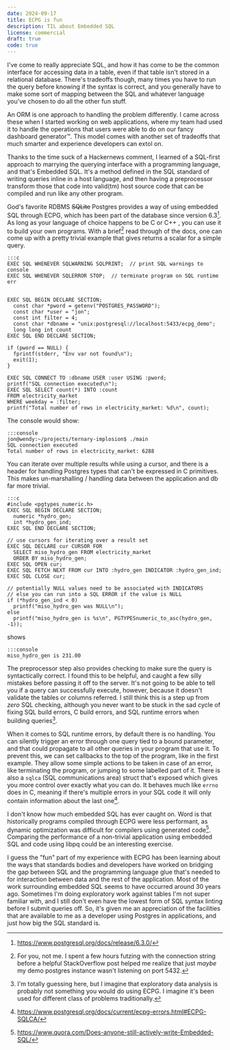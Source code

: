 ```yaml
---
date: 2024-09-17
title: ECPG is fun
description: TIL about Embedded SQL 
license: commercial
draft: true
code: true
---
```


I've come to really appreciate SQL, and how it has come to be the common interface for accessing data in a table, even if that table isn't stored in a relational database. There's tradeoffs though, many times you have to run the query before knowing if the syntax is correct, and you generally have to make some sort of mapping between the SQL and whatever language you've chosen to do all the other fun stuff.

An ORM is one approach to handling the problem differently. I came across these when I started working on web applications, where my team had used it to handle the operations that users were able to do on our fancy dashboard generator&trade;. This model comes with another set of tradeoffs that much smarter and experience developers can extol on.

Thanks to the time suck of a Hackernews comment, I learned of a SQL-first approach to marrying the querying interface with a programming language, and that's Embedded SQL. It's a method defined in the SQL standard of writing queries inline in a host language, and then having a preprocessor transform those that code into valid(tm) host source code that can be compiled and run like any other program.

God's favorite RDBMS <strike>SQLite</strike> Postgres provides a way of using embedded SQL through ECPG, which has been part of the database since version 6.3[^1]. As long as your language of choice happens to be C or C++ , you can use it to build your own programs. With a brief[^2] read through of the docs, one can come up with a pretty trivial example that gives returns a scalar for a simple query.

    :::c
    EXEC SQL WHENEVER SQLWARNING SQLPRINT;  // print SQL warnings to console 
    EXEC SQL WHENEVER SQLERROR STOP;  // terminate program on SQL runtime err


    EXEC SQL BEGIN DECLARE SECTION;
      const char *pword = getenv("POSTGRES_PASSWORD");
      const char *user = "jon";
      const int filter = 4;
      const char *dbname = "unix:postgresql://localhost:5433/ecpg_demo";
      long long int count
    EXEC SQL END DECLARE SECTION;  

    if (pword == NULL) {
      fprintf(stderr, "Env var not found\n");
      exit(1);
    }

    EXEC SQL CONNECT TO :dbname USER :user USING :pword;  
    printf("SQL connection executed\n");  
    EXEC SQL SELECT count(*) INTO :count  
    FROM electricity_market  
    WHERE weekday = :filter;  
    printf("Total number of rows in electricity_market: %d\n", count);  

The console would show:

    :::console
    jon@wendy:~/projects/ternary-implosion$ ./main 
    SQL connection executed
    Total number of rows in electricity_market: 6288

You can iterate over multiple results while using a cursor, and there is a header for handling Postgres types that can't be expressed in C primitives. This makes un-marshalling / handling data between the application and db far more trivial.

    :::c
    #include <pgtypes_numeric.h>
    EXEC SQL BEGIN DECLARE SECTION;
      numeric *hydro_gen;
      int *hydro_gen_ind;
    EXEC SQL END DECLARE SECTION;

    // use cursors for iterating over a result set
    EXEC SQL DECLARE cur CURSOR FOR
      SELECT miso_hydro_gen FROM electricity_market
      ORDER BY miso_hydro_gen;
    EXEC SQL OPEN cur;
    EXEC SQL FETCH NEXT FROM cur INTO :hydro_gen INDICATOR :hydro_gen_ind;  
    EXEC SQL CLOSE cur;
    
    // potentially NULL values need to be associated with INDICATORS
    // else you can run into a SQL ERROR if the value is NULL 
    if (*hydro_gen_ind < 0)
      printf("miso_hydro_gen was NULL\n");
    else
      printf("miso_hydro_gen is %s\n", PGTYPESnumeric_to_asc(hydro_gen, -1));

shows

    :::console
    miso_hydro_gen is 231.00

The preprocessor step also provides checking to make sure the query is syntactically correct. I found this to be helpful, and caught a few silly mistakes before passing it off to the server. It's not going to be able to tell you if a query can successfully execute, however, because it doesn't validate the tables or columns referred. I still think this is a step up from *zero* SQL checking, although you never want to be stuck in the sad cycle of fixing SQL build errors, C build errors, and SQL runtime errors when building queries[^3].

When it comes to SQL runtime errors, by default there is no handling. You can silently trigger an error through one query tied to a bound parameter, and that could propagate to all other queries in your program that use it. To prevent this, we can set callbacks to the top of the program, like in the first example. They allow some simple actions to be taken in case of an error, like terminating the program, or jumping to some labelled part of it. There is also a `sqlca` (SQL communications area) struct that's exposed which gives you more control over exactly what you can do. It behaves much like `errno` does in C, meaning if there's multiple errors in your SQL code it will only contain information about the last one[^4].

I don't know how much embedded SQL has ever caught on. Word is that historically programs compiled through ECPG were less performant, as dynamic optimization was difficult for compilers using generated code[^5]. Comparing the performance of a non-trivial application using embedded SQL and code using libpq could be an interesting exercise.  

I guess the "fun" part of my experience with ECPG has been learning about the ways that standards bodies and developers have worked on bridging the gap between SQL and the programming language glue that's needed to for interaction between data and the rest of the application. Most of the work surrounding embedded SQL seems to have occurred around 30 years ago. Sometimes I'm doing exploratory work against tables I'm not super familiar with, and I still don't even have the lowest form of SQL syntax linting before I submit queries off. So, it's given me an appreciation of the facilities that are available to me as a developer using Postgres in applications, and just how big the SQL standard is.

[^1]: <https://www.postgresql.org/docs/release/6.3.0/>
[^2]: For you, not me. I spent a few hours futzing with the connection string before a helpful StackOverflow post helped me realize that just *maybe* my demo postgres instance wasn't listening on port 5432.
[^3]: I'm totally guessing here, but I imagine that exploratory data analysis is probably not something you would do using ECPG. I imagine it's been used for different class of problems traditionally.
[^4]: <https://www.postgresql.org/docs/current/ecpg-errors.html#ECPG-SQLCA/>
[^5]: <https://www.quora.com/Does-anyone-still-actively-write-Embedded-SQL/>
